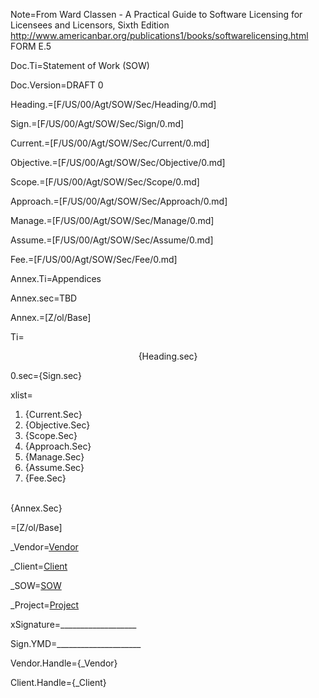 Note=From Ward Classen  - A Practical Guide to Software Licensing for Licensees and Licensors, Sixth Edition http://www.americanbar.org/publications1/books/softwarelicensing.html FORM E.5

Doc.Ti=Statement of Work (SOW)

Doc.Version=DRAFT 0

Heading.=[F/US/00/Agt/SOW/Sec/Heading/0.md]

Sign.=[F/US/00/Agt/SOW/Sec/Sign/0.md]

Current.=[F/US/00/Agt/SOW/Sec/Current/0.md]

Objective.=[F/US/00/Agt/SOW/Sec/Objective/0.md]

Scope.=[F/US/00/Agt/SOW/Sec/Scope/0.md]

Approach.=[F/US/00/Agt/SOW/Sec/Approach/0.md]

Manage.=[F/US/00/Agt/SOW/Sec/Manage/0.md]

Assume.=[F/US/00/Agt/SOW/Sec/Assume/0.md]

Fee.=[F/US/00/Agt/SOW/Sec/Fee/0.md]

Annex.Ti=Appendices

Annex.sec=TBD

Annex.=[Z/ol/Base]

Ti=<center>{Heading.sec}</center>

0.sec={Sign.sec}

xlist=<ol><li>{Current.Sec}<li>{Objective.Sec}<li>{Scope.Sec}<li>{Approach.Sec}<li>{Manage.Sec}<li>{Assume.Sec}<li>{Fee.Sec}</ol><br>{Annex.Sec}

=[Z/ol/Base]

_Vendor=<a href="#" class="definedterm">Vendor</a>

_Client=<a href="#" class="definedterm">Client</a>

_SOW=<a href="#" class="definedterm">SOW</a>

_Project=<a href="#" class="definedterm">Project</a>

xSignature=___________________

Sign.YMD=_____________________

Vendor.Handle={_Vendor}

Client.Handle={_Client}